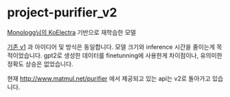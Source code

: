 # project-purifier_v2

[Monologg님의 KoElectra](https://github.com/monologg/KoELECTRA) 기반으로 재학습한 모델

[기존 v1](https://github.com/teammatmul/project-purifier) 과 아이디어 및 방식은 동일합니다.
모델 크기와 inference 시간을 줄이는게 목적이었습니다.
gpt2로 생성한 데이터를 finetunning에 사용한게 차이점이나, 유의미한 정확도 상승은 없었습니다.

현재 http://www.matmul.net/purifier 에서 제공되고 있는 api는 v2로 돌아가고 있습니다.
